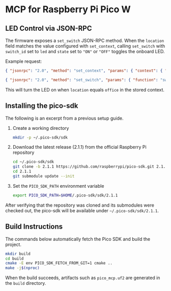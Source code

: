 # MCP for Raspberry Pi Pico W

## LED Control via JSON-RPC

The firmware exposes a `set_switch` JSON-RPC method. When the `location` field matches the value configured with `set_context`, calling `set_switch` with `switch_id` set to `led` and `state` set to `"ON"` or `"OFF"` toggles the onboard LED.

Example request:

```json
{ "jsonrpc": "2.0", "method": "set_context", "params": { "context": { "switch_servers": { "servers": [ { "location": "kitchen", "url": "http://192.168.1.101:8080" } ] } } }, "id": 1 }
```

```json
{ "jsonrpc": "2.0", "method": "set_switch", "params": { "function": "switch_control.set_state", "switch_id": "main_light", "state": "on", "location": "kitchen" }, "id": 2 }
```

This will turn the LED on when `location` equals `office` in the stored context.

## Installing the pico-sdk

The following is an excerpt from a previous setup guide.

1. Create a working directory
   ```bash
   mkdir -p ~/.pico-sdk/sdk
   ```
2. Download the latest release (2.1.1) from the official Raspberry Pi repository
   ```bash
   cd ~/.pico-sdk/sdk
   git clone -b 2.1.1 https://github.com/raspberrypi/pico-sdk.git 2.1.1
   cd 2.1.1
   git submodule update --init
   ```
3. Set the `PICO_SDK_PATH` environment variable
   ```bash
   export PICO_SDK_PATH=$HOME/.pico-sdk/sdk/2.1.1
   ```

After verifying that the repository was cloned and its submodules were checked out,
the pico-sdk will be available under `~/.pico-sdk/sdk/2.1.1`.

## Build Instructions

The commands below automatically fetch the Pico SDK and build the project.

```bash
mkdir build
cd build
cmake -E env PICO_SDK_FETCH_FROM_GIT=1 cmake ..
make -j$(nproc)
```

When the build succeeds, artifacts such as `pico_mcp.uf2` are generated in the
`build` directory.
